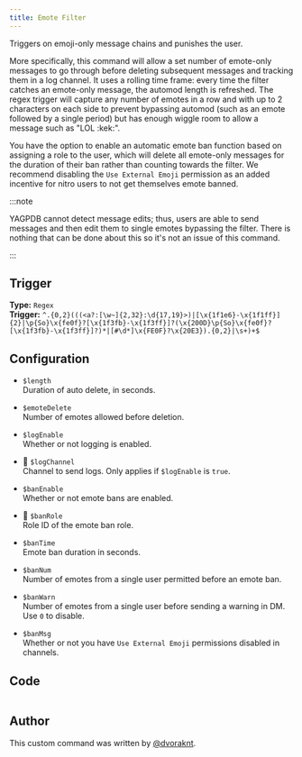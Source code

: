 ```yaml
---
title: Emote Filter
---
```


Triggers on emoji-only message chains and punishes the user.

More specifically, this command will allow a set number of emote-only messages to go through before deleting subsequent messages and tracking them in a log channel.
It uses a rolling time frame: every time the filter catches an emote-only message, the automod length is refreshed.
The regex trigger will capture any number of emotes in a row and with up to 2 characters on each side to prevent bypassing automod (such as an emote followed by a single period) but has enough wiggle room to allow a message such as "LOL :kek:".

You have the option to enable an automatic emote ban function based on assigning a role to the user, which will delete all emote-only messages for the duration of their ban rather than counting towards the filter.
We recommend disabling the `Use External Emoji` permission as an added incentive for nitro users to not get themselves emote banned.

:::note

YAGPDB cannot detect message edits; thus, users are able to send messages and then edit them to single emotes bypassing the filter.
There is nothing that can be done about this so it's not an issue of this command.

:::

## Trigger

**Type:** `Regex`<br />
**Trigger:** `^.{0,2}(((<a?:[\w~]{2,32}:\d{17,19}>)|[\x{1f1e6}-\x{1f1ff}]{2}|\p{So}\x{fe0f}?[\x{1f3fb}-\x{1f3ff}]?(\x{200D}\p{So}\x{fe0f}?[\x{1f3fb}-\x{1f3ff}]?)*|[#\d*]\x{FE0F}?\x{20E3}).{0,2}|\s+)+$`

## Configuration

- `$length`<br />
  Duration of auto delete, in seconds.

- `$emoteDelete`<br />
  Number of emotes allowed before deletion.

- `$logEnable`<br />
  Whether or not logging is enabled.

- 📌 `$logChannel`<br />
  Channel to send logs. Only applies if `$logEnable` is `true`.

- `$banEnable`<br />
  Whether or not emote bans are enabled.

- 📌 `$banRole`<br />
  Role ID of the emote ban role.

- `$banTime`<br />
  Emote ban duration in seconds.

- `$banNum`<br />
  Number of emotes from a single user permitted before an emote ban.

- `$banWarn`<br />
  Number of emotes from a single user before sending a warning in DM. Use `0` to disable.

- `$banMsg`<br />
  Whether or not you have `Use External Emoji` permissions disabled in channels.

## Code

```gotmpl file=../../../src/moderation/emote_filter.go.tmpl

```

## Author

This custom command was written by [@dvoraknt](https://github.com/dvoraknt).
